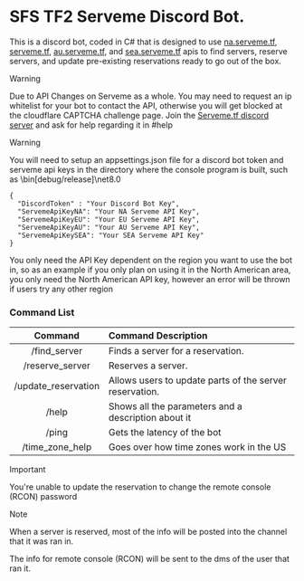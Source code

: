 # SFS TF2 Serveme Discord Bot.

This is a discord bot, coded in C# that is designed to use [na.serveme.tf](https://na.serveme.tf/), [serveme.tf](https://serveme.tf/), [au.serveme.tf](https://au.serveme.tf/), and [sea.serveme.tf](https://sea.serveme.tf/) apis to find servers, reserve servers, and update pre-existing reservations ready to go out of the box.

> [!WARNING]
> Due to API Changes on Serveme as a whole. You may need to request an ip whitelist for your bot to contact the API, otherwise you will get blocked at the cloudflare CAPTCHA challenge page. Join the [Serveme.tf discord server](https://discord.gg/0s38RdItLiCmARMm) and ask for help regarding it in #help 

> [!WARNING]
> You will need to setup an appsettings.json file for a discord bot token and serveme api keys in the directory where the console program is built, such as \bin\[debug/release]\net8.0
> ```
> {
>   "DiscordToken" : "Your Discord Bot Key",
>   "ServemeApiKeyNA": "Your NA Serveme API Key",
>   "ServemeApiKeyEU": "Your EU Serveme API Key",
>   "ServemeApiKeyAU": "Your AU Serveme API Key",
>   "ServemeApiKeySEA": "Your SEA Serveme API Key"
> }
> ```
>
> You only need the API Key dependent on the region you want to use the bot in, so as an example if you only plan on using it in the North American area, you only need the North American API key, however an error will be thrown if users try any other region

### Command List
Command | Command Description
:---: | :------
/find_server | Finds a server for a reservation.
/reserve_server | Reserves a server.
/update_reservation | Allows users to update parts of the server reservation.
/help | Shows all the parameters and a description about it
/ping | Gets the latency of the bot
/time_zone_help | Goes over how time zones work in the US

> [!IMPORTANT]
> You're unable to update the reservation to change the remote console (RCON) password

> [!NOTE]
> When a server is reserved, most of the info will be posted into the channel that it was ran in.
> 
> The info for remote console (RCON) will be sent to the dms of the user that ran it.
